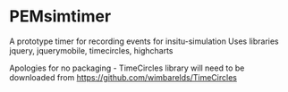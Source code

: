 # PEMsimtimer
A prototype timer for recording events for insitu-simulation
Uses libraries jquery, jquerymobile, timecircles, highcharts

Apologies for no packaging - TimeCircles library will need to be downloaded from  https://github.com/wimbarelds/TimeCircles

